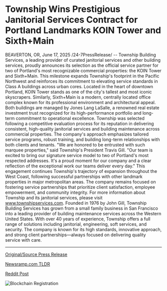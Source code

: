 # Township Wins Prestigious Janitorial Services Contract for Portland Landmarks KOIN Tower and Sixth+Main

BEAVERTON, OR, June 17, 2025 /24-7PressRelease/ -- Township Building Services, a leading provider of curated janitorial services and other building services, proudly announces its selection as the official service partner for two of Portland's most recognizable commercial properties: the KOIN Tower and Sixth+Main. This milestone expands Township's footprint in the Pacific Northwest and reinforces its commitment to elevating service standards in Class A buildings across urban cores.  Located in the heart of downtown Portland, KOIN Tower stands as one of the city's tallest and most iconic skyscrapers. Similarly, Sixth+Main is a modern, centrally located office complex known for its professional environment and architectural appeal. Both buildings are managed by Jones Lang LaSalle, a renowned real estate investment trust recognized for its high-performance portfolio and long-term commitment to operational excellence.  Township was selected following a competitive evaluation process for its reputation in delivering consistent, high-quality janitorial services and building maintenance across commercial properties. The company's approach emphasizes tailored service programs, robust training, and building long-term relationships with both clients and tenants.  "We are honored to be entrusted with such marquee properties," said Township's President Travis Gill. "Our team is excited to bring our signature service model to two of Portland's most respected addresses. It's a proud moment for our company and a clear reflection of the exceptional work our teams deliver every day."  This engagement continues Township's trajectory of expansion throughout the West Coast, following successful partnerships with other landmark properties in major metropolitan areas. The company remains focused on fostering service partnerships that prioritize client satisfaction, employee empowerment, and community integrity.  For more information about Township and its janitorial services, please visit www.townshipservices.com.  Founded in 1976 by John Gill, Township Building Services has grown from a small family business in San Francisco into a leading provider of building maintenance services across the Western United States. With over 40 years of experience, Township offers a full range of solutions including janitorial, engineering, soft services, and security. The company is known for its high standards, innovative approach, and strong client partnerships—always focused on delivering quality service with care. 

---

[Original/Source Press Release](https://www.24-7pressrelease.com/press-release/523874/township-wins-prestigious-janitorial-services-contract-for-portland-landmarks-koin-tower-and-sixthmain)
                    

[Newsramp.com TLDR](https://newsramp.com/curated-news/township-building-services-partners-with-portland-s-iconic-koin-tower-and-sixth-main/4e1590fd9b5234206949210d8a68c72b) 

 



[Reddit Post](https://www.reddit.com/r/RealEstate_NewsRamp/comments/1ldgzns/township_building_services_partners_with/) 



![Blockchain Registration](https://cdn.newsramp.app/24-7PressRelease/qrcode/256/17/clubP2zw.webp)